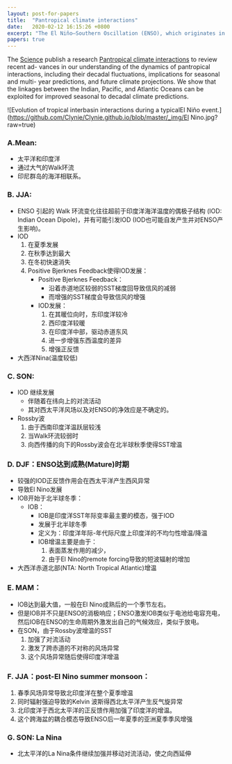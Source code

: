 ```yaml
---
layout: post-for-papers
title:  "Pantropical climate interactions"
date:   2020-02-12 16:15:26 +0800
excerpt: "The El Niño–Southern Oscillation (ENSO), which originates in the Pacific, is the strongest and most well-known mode of tropical climate variability. Its reach is global, and it can force climate variations of the tropical Atlantic and Indian Oceans by perturbing the global atmospheric circulation. Less appreciated is how the tropical Atlantic and Indian Oceans affect the Pacific. Especially noteworthy is the multidecadal Atlantic warming that began in the late 1990s, because recent research suggests that it has influenced Indo-Pacific climate, the character of the ENSO cycle, and the hiatus in global surface warming. Discovery of these pantropical interactions provides a pathway forward for improving predictions of climate variability in the current climate and for refining projections of future climate under different anthropogenic forcing scenarios."
papers: true
---
```


The [Science](http://science.sciencemag.org/) publish a research [Pantropical climate interactions](http://dx.doi.org/10.1126/science.aav4236) to review recent ad- vances in our understanding of the dynamics of pantropical interactions, including their decadal fluctuations, implications for seasonal and multi- year predictions, and future climate projections. We show that the linkages between the Indian, Pacific, and Atlantic Oceans can be exploited for improved seasonal to decadal climate predictions.



![Evolution of tropical interbasin interactions during a typicalEl Niño event.](https://github.com/Clynie/Clynie.github.io/blob/master/_img/El Nino.jpg?raw=true)


### A.Mean: 
*  太平洋和印度洋
*  通过大气的Walk环流
*  印尼群岛的海洋相联系。

### B. JJA:

*  ENSO 引起的 Walk 环流变化往往超前于印度洋海洋温度的偶极子结构 (IOD: Indian Ocean Dipole)，并有可能引发IOD (IOD也可能自发产生并对ENSO产生影响)。
*  IOD
	1. 在夏季发展
	2. 在秋季达到最大
	3. 在冬初快速消失
	4. Positive Bjerknes Feedback使得IOD发展：
		* Positive Bjerknes Feedback：
			* 沿着赤道地区较弱的SST梯度回导致信风的减弱
			* 而增强的SST梯度会导致信风的增强
		* IOD发展：
			1. 在其暖位向时，东印度洋较冷
			2. 西印度洋较暖
			3. 在印度洋中部，驱动赤道东风
			4. 进一步增强东西温度的差异
			5. 增强正反馈
*  大西洋Nina(温度较低)

### C.  SON:

*  IOD 继续发展
	* 伴随着在纬向上的对流活动
	* 其对西太平洋风场以及对ENSO的净效应是不确定的。
*  Rossby波
	1. 由于西南印度洋温跃层较浅
	2. 当Walk环流较弱时
	3. 向西传播的向下的Rossby波会在北半球秋季使得SST增温


### D. DJF：ENSO达到成熟(Mature)时期

*  较强的IOD正反馈作用会在西太平洋产生西风异常
*  导致El Nino发展
*  IOB开始于北半球冬季：
	* IOB：
		* IOB是印度洋SST年际变率最主要的模态，强于IOD
		* 发展于北半球冬季
		* 定义为：印度洋年际-年代际尺度上印度洋的不均匀性增温/降温
		* IOB增温主要是由于：
			1. 表面蒸发作用的减少，
			2. 由于El Nino的remote forcing导致的短波辐射的增加
*  大西洋赤道北部(NTA: North Tropical Atlantic)增温

### E. MAM：

*  IOB达到最大值，一般在El Nino成熟后的一个季节左右。
*  但是IOB并不只是ENSO的消极响应；ENSO激发IOB类似于电池给电容充电，然后IOB在ENSO的生命周期外激发出自己的气候效应，类似于放电。
*  在SON，由于Rossby波增温的SST
	1. 加强了对流活动
	2. 激发了跨赤道的不对称的风场异常
	3. 这个风场异常随后使得印度洋增温

### F. JJA：post-El Nino summer monsoon：

1. 春季风场异常导致北印度洋在整个夏季增温
2. 同时辐射强迫导致的Kelvin 波斯得西北太平洋产生反气旋异常
3. 北印度洋于西北太平洋的正反馈作用加强了印度洋的增温。
4. 这个跨海盆的耦合模态导致ENSO后一年夏季的亚洲夏季季风增强

### G. SON: La Nina 

*  北太平洋的La Nina条件继续加强并移动对流活动，使之向西延伸



